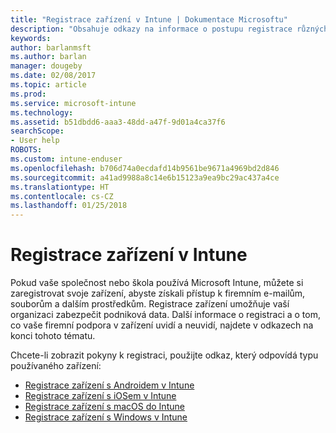 ```yaml
---
title: "Registrace zařízení v Intune | Dokumentace Microsoftu"
description: "Obsahuje odkazy na informace o postupu registrace různých zařízení v Intune."
keywords: 
author: barlanmsft
ms.author: barlan
manager: dougeby
ms.date: 02/08/2017
ms.topic: article
ms.prod: 
ms.service: microsoft-intune
ms.technology: 
ms.assetid: b51dbdd6-aaa3-48dd-a47f-9d01a4ca37f6
searchScope:
- User help
ROBOTS: 
ms.custom: intune-enduser
ms.openlocfilehash: b706d74a0ecdafd14b9561be9671a4969bd2d846
ms.sourcegitcommit: a41ad9988a8c14e6b15123a9ea9bc29ac437a4ce
ms.translationtype: HT
ms.contentlocale: cs-CZ
ms.lasthandoff: 01/25/2018
---
```

# <a name="enroll-your-device-in-intune"></a>Registrace zařízení v Intune

Pokud vaše společnost nebo škola používá Microsoft Intune, můžete si zaregistrovat svoje zařízení, abyste získali přístup k firemním e-mailům, souborům a dalším prostředkům. Registrace zařízení umožňuje vaší organizaci zabezpečit podniková data. Další informace o registraci a o tom, co vaše firemní podpora v zařízení uvidí a neuvidí, najdete v odkazech na konci tohoto tématu.

Chcete-li zobrazit pokyny k registraci, použijte odkaz, který odpovídá typu používaného zařízení:

- [Registrace zařízení s Androidem v Intune](enroll-your-device-in-Intune-android.md)
- [Registrace zařízení s iOSem v Intune](enroll-your-device-in-intune-ios.md)
- [Registrace zařízení s macOS do Intune](enroll-your-device-in-intune-macos.md)
- [Registrace zařízení s Windows v Intune](enroll-your-device-in-intune-windows.md)
